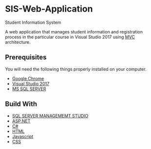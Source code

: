 # SIS-Web-Application
Student Information System 

A web application that manages student information and registration process in the particular course in Visual Studio 2017 using [MVC](https://www.tutorialspoint.com/mvc_framework/mvc_framework_introduction.htm) architecture.

## Prerequisites

You will need the following things properly installed on your computer.
* [Google Chrome](https://google.com/chrome/)
* [Visual Studio 2017](https://visualstudio.microsoft.com/downloads/)
* [MS SQL SERVER](https://www.microsoft.com/en-ca/sql-server/sql-server-downloads)

## Build With
* [SQL SERVER MANAGEMEMT STUDIO](https://www.tutorialspoint.com/ms_sql_server/index.htm)
* [ASP.NET](https://www.w3schools.com/asp/)
* [C#](https://code.visualstudio.com/docs/languages/csharp)
* [HTML](https://www.w3.org/html/)
* [Javascript](https://javascript.info/)
* [CSS](https://developer.mozilla.org/en-US/docs/Web/CSS)
